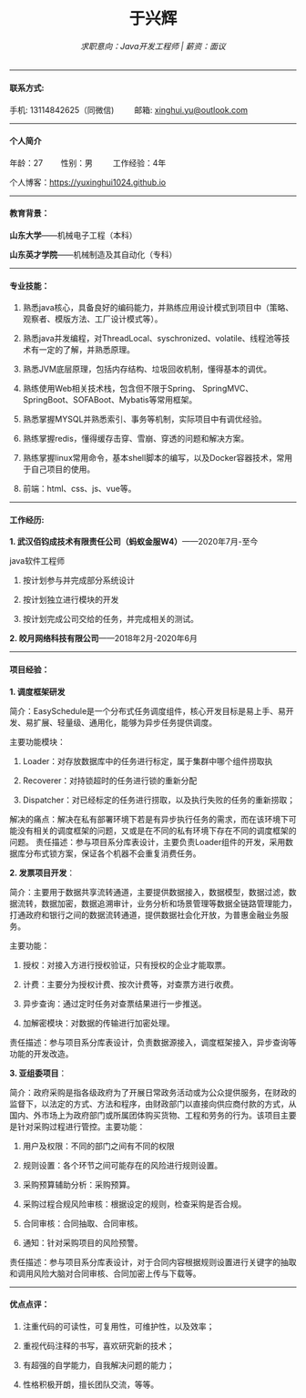 # <center>于兴辉</center>

###### <center>求职意向：Java开发工程师 | 薪资：面议</center>

---

#### 联系方式:

手机: 13114842625（同微信)         邮箱: xinghui.yu@outlook.com

---

#### 个人简介

年龄：27        性别：男         工作经验：4年        

个人博客：https://yuxinghui1024.github.io

---

#### 教育背景：

**山东大学**——机械电子工程（本科）

**山东英才学院**——机械制造及其自动化（专科）

---

#### 专业技能：

1. 熟悉java核心，具备良好的编码能力，并熟练应用设计模式到项目中（策略、观察者、模版方法、工厂设计模式等）。
  
2. 熟悉java并发编程，对ThreadLocal、syschronized、volatile、线程池等技术有一定的了解，并熟悉原理。
  
3. 熟悉JVM底层原理，包括内存结构、垃圾回收机制，懂得基本的调优。
  
4. 熟练使用Web相关技术栈，包含但不限于Spring、 SpringMVC、SpringBoot、SOFABoot、Mybatis等常用框架。
  
5. 熟悉掌握MYSQL并熟悉索引、事务等机制，实际项目中有调优经验。
  
6. 熟练掌握redis，懂得缓存击穿、雪崩、穿透的问题和解决方案。
  
7. 熟练掌握linux常用命令，基本shell脚本的编写，以及Docker容器技术，常用于自己项目的使用。
  
8. 前端：html、css、js、vue等。
  

---

#### 工作经历:

**1. 武汉佰钧成技术有限责任公司（蚂蚁金服W4）**——2020年7月-至今

java软件工程师

1. 按计划参与并完成部分系统设计
  
2. 按计划独立进行模块的开发
  
3. 按计划完成公司交给的任务，并完成相关的测试。
  

**2. 皎月网络科技有限公司**——2018年2月-2020年6月

---

#### 项目经验：

**1. 调度框架研发**

简介：EasySchedule是一个分布式任务调度组件，核心开发目标是易上手、易开发、易扩展、轻量级、通用化，能够为异步任务提供调度。

主要功能模块：

1. Loader：对存放数据库中的任务进行标定，属于集群中哪个组件捞取执
  

2. Recoverer：对持锁超时的任务进行锁的重新分配     
  
3. Dispatcher：对已经标定的任务进行捞取，以及执行失败的任务的重新捞取；
  

解决的痛点：解决在私有部署环境下若是有异步执行任务的需求，而在该环境下可能没有相关的调度框架的问题，又或是在不同的私有环境下存在不同的调度框架的问题。
责任描述：参与项目系分库表设计，主要负责Loader组件的开发，采用数据库分布式锁方案，保证各个机器不会重复消费任务。

**2. 发票项目开发**：

简介：主要用于数据共享流转通道，主要提供数据接入，数据模型，数据过滤，数据流转，数据加密，数据追溯审计，业务分析和场景管理等数据全链路管理能力，打通政府和银行之间的数据流转通道，提供数据社会化开放，为普惠金融业务服务。

主要功能：

1. 授权：对接入方进行授权验证，只有授权的企业才能取票。
  
2. 计费：主要分为授权计费、按次计费等，对查票方进行收费。
  
3. 异步查询：通过定时任务对查票结果进行一步推送。
  
4. 加解密模块：对数据的传输进行加密处理。
  

责任描述：参与项目系分库表设计，负责数据源接入，调度框架接入，异步查询等功能的开发改造。

**3. 亚组委项目**：

简介：政府采购是指各级政府为了开展日常政务活动或为公众提供服务，在财政的监督下，以法定的方式、方法和程序，由财政部门以直接向供应商付款的方式，从国内、外市场上为政府部门或所属团体购买货物、工程和劳务的行为。该项目主要是针对采购过程进行管控。主要功能：

1. 用户及权限：不同的部门之间有不同的权限
  
2. 规则设置：各个环节之间可能存在的风险进行规则设置。
  
3. 采购预算辅助分析：采购预算。
  
4. 采购过程合规风险审核：根据设定的规则，检查采购是否合规。
  
5. 合同审核：合同抽取、合同审核。
  
6. 通知：针对采购项目的风险预警。
  

责任描述：参与项目系分库表设计，对于合同内容根据规则设置进行关键字的抽取和调用风险大脑对合同审核、合同加密上传与下载等。

---

#### 优点点评：

1. 注重代码的可读性，可复用性，可维护性，以及效率；
  
2. 重视代码注释的书写，喜欢研究新的技术；
  
3. 有超强的自学能力，自我解决问题的能力；
  
4. 性格积极开朗，擅长团队交流，等等。
